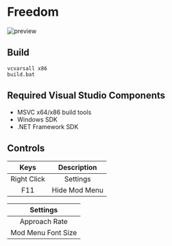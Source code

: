 # Freedom

![preview](https://user-images.githubusercontent.com/38132413/177057678-69f3961b-e7ef-45d0-a1f6-af11eaf3d752.png)

## Build

    vcvarsall x86
    build.bat

## Required Visual Studio Components

* MSVC x64/x86 build tools
* Windows SDK
* .NET Framework SDK

## Controls

|    Keys     |   Description  |
|:-----------:|:--------------:|
| Right Click |    Settings    |
| F11         |  Hide Mod Menu |

|      Settings      |
|:------------------:|
| Approach Rate      |
| Mod Menu Font Size |
